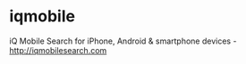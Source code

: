 iqmobile
========

iQ Mobile Search for iPhone, Android &amp; smartphone devices - http://iqmobilesearch.com